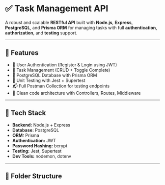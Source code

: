 # ✅ Task Management API

A robust and scalable **RESTful API** built with **Node.js**, **Express**, **PostgreSQL**, and **Prisma ORM** for managing tasks with full **authentication**, **authorization**, and **testing** support.

---

## 🚀 Features

- 🔐 User Authentication (Register & Login using JWT)
- 📝 Task Management (CRUD + Toggle Complete)
- 📁 PostgreSQL Database with Prisma ORM
- 🧪 Unit Testing with Jest + Supertest
- 📬 Full Postman Collection for testing endpoints
- 📄 Clean code architecture with Controllers, Routes, Middleware

---

## 🧱 Tech Stack

- **Backend:** Node.js + Express
- **Database:** PostgreSQL
- **ORM:** Prisma
- **Authentication:** JWT
- **Password Hashing:** bcrypt
- **Testing:** Jest, Supertest
- **Dev Tools:** nodemon, dotenv

---

## 🧩 Folder Structure

